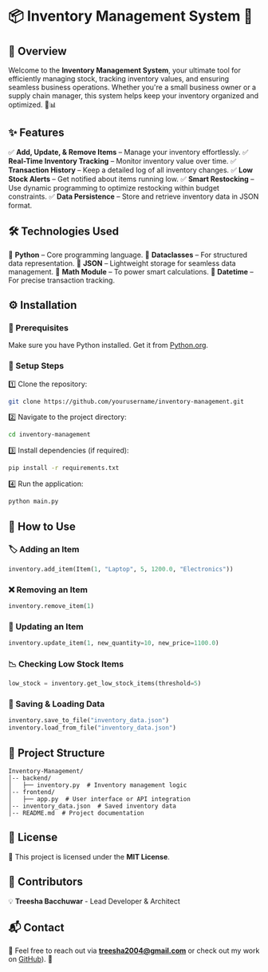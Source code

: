# 📦 Inventory Management System 🚀

## 🌟 Overview
Welcome to the **Inventory Management System**, your ultimate tool for efficiently managing stock, tracking inventory values, and ensuring seamless business operations. Whether you're a small business owner or a supply chain manager, this system helps keep your inventory organized and optimized. 🏬📊

## ✨ Features
✅ **Add, Update, & Remove Items** – Manage your inventory effortlessly.
✅ **Real-Time Inventory Tracking** – Monitor inventory value over time.
✅ **Transaction History** – Keep a detailed log of all inventory changes.
✅ **Low Stock Alerts** – Get notified about items running low.
✅ **Smart Restocking** – Use dynamic programming to optimize restocking within budget constraints.
✅ **Data Persistence** – Store and retrieve inventory data in JSON format.

## 🛠 Technologies Used
🔹 **Python** – Core programming language.
🔹 **Dataclasses** – For structured data representation.
🔹 **JSON** – Lightweight storage for seamless data management.
🔹 **Math Module** – To power smart calculations.
🔹 **Datetime** – For precise transaction tracking.

## ⚙️ Installation
### 📌 Prerequisites
Make sure you have Python installed. Get it from [Python.org](https://www.python.org/downloads/).

### 🚀 Setup Steps
1️⃣ Clone the repository:
   ```sh
   git clone https://github.com/yourusername/inventory-management.git
   ```
2️⃣ Navigate to the project directory:
   ```sh
   cd inventory-management
   ```
3️⃣ Install dependencies (if required):
   ```sh
   pip install -r requirements.txt
   ```
4️⃣ Run the application:
   ```sh
   python main.py
   ```

## 📖 How to Use
### 🏷 Adding an Item
```python
inventory.add_item(Item(1, "Laptop", 5, 1200.0, "Electronics"))
```

### ❌ Removing an Item
```python
inventory.remove_item(1)
```

### 🔄 Updating an Item
```python
inventory.update_item(1, new_quantity=10, new_price=1100.0)
```

### 📉 Checking Low Stock Items
```python
low_stock = inventory.get_low_stock_items(threshold=5)
```

### 💾 Saving & Loading Data
```python
inventory.save_to_file("inventory_data.json")
inventory.load_from_file("inventory_data.json")
```

## 📂 Project Structure
```
Inventory-Management/
│-- backend/
│   ├── inventory.py  # Inventory management logic
│-- frontend/
│   ├── app.py  # User interface or API integration
│-- inventory_data.json  # Saved inventory data
│-- README.md  # Project documentation
```

## 📜 License
🔖 This project is licensed under the **MIT License**.

## 👥 Contributors
💡 **Treesha Bacchuwar** - Lead Developer & Architect

## 📬 Contact
📧 Feel free to reach out via **treesha2004@gmail.com** or check out my work on [GitHub](https://github.com/TreeshaBacchuwar)). 🚀

